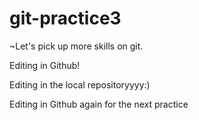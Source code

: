 # git-practice3
~Let's pick up more skills on git.

Editing in Github!

Editing in the local repositoryyyy:)

Editing in Github again for the next practice
